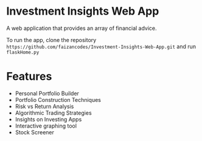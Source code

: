 # Investment Insights Web App
A web application that provides an array of financial advice.

To run the app, clone the repository `https://github.com/faizancodes/Investment-Insights-Web-App.git` and run `flaskHome.py`

# Features 
 
 - Personal Portfolio Builder 
 - Portfolio Construction Techniques 
 - Risk vs Return Analysis
 - Algorithmic Trading Strategies 
 - Insights on Investing Apps 
 - Interactive graphing tool 
 - Stock Screener 
